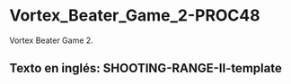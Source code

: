 # Vortex_Beater_Game_2-PROC48
Vortex Beater Game 2.  

## Texto en inglés: SHOOTING-RANGE-II-template
